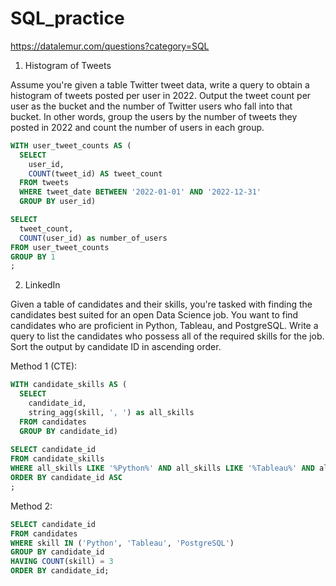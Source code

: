 # SQL_practice

https://datalemur.com/questions?category=SQL

1. Histogram of Tweets

Assume you're given a table Twitter tweet data, write a query to obtain a histogram of tweets posted per user in 2022. Output the tweet count per user as the bucket and the number of Twitter users who fall into that bucket.
In other words, group the users by the number of tweets they posted in 2022 and count the number of users in each group.

``` sql
WITH user_tweet_counts AS (
  SELECT 
    user_id, 
    COUNT(tweet_id) AS tweet_count
  FROM tweets 
  WHERE tweet_date BETWEEN '2022-01-01' AND '2022-12-31'
  GROUP BY user_id)

SELECT
  tweet_count,
  COUNT(user_id) as number_of_users
FROM user_tweet_counts
GROUP BY 1
;
```


2. LinkedIn

Given a table of candidates and their skills, you're tasked with finding the candidates best suited for an open Data Science job. You want to find candidates who are proficient in Python, Tableau, and PostgreSQL.
Write a query to list the candidates who possess all of the required skills for the job. Sort the output by candidate ID in ascending order.

Method 1 (CTE):
``` sql
WITH candidate_skills AS (
  SELECT
    candidate_id,
    string_agg(skill, ', ') as all_skills
  FROM candidates
  GROUP BY candidate_id)
  
SELECT candidate_id
FROM candidate_skills
WHERE all_skills LIKE '%Python%' AND all_skills LIKE '%Tableau%' AND all_skills LIKE '%PostgreSQL%'
ORDER BY candidate_id ASC
;
```

Method 2:
``` sql
SELECT candidate_id
FROM candidates
WHERE skill IN ('Python', 'Tableau', 'PostgreSQL')
GROUP BY candidate_id
HAVING COUNT(skill) = 3
ORDER BY candidate_id;
```
